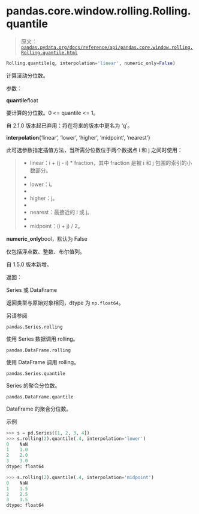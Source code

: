 # pandas.core.window.rolling.Rolling.quantile

> 原文：[`pandas.pydata.org/docs/reference/api/pandas.core.window.rolling.Rolling.quantile.html`](https://pandas.pydata.org/docs/reference/api/pandas.core.window.rolling.Rolling.quantile.html)

```py
Rolling.quantile(q, interpolation='linear', numeric_only=False)
```

计算滚动分位数。

参数：

**quantile**float

要计算的分位数。0 <= quantile <= 1。

自 2.1.0 版本起已弃用：将在将来的版本中更名为 ‘q’。

**interpolation**{‘linear’, ‘lower’, ‘higher’, ‘midpoint’, ‘nearest’}

此可选参数指定插值方法，当所需分位数位于两个数据点 i 和 j 之间时使用：

> +   linear：i + (j - i) * fraction，其中 fraction 是被 i 和 j 包围的索引的小数部分。
> +   
> +   lower：i。
> +   
> +   higher：j。
> +   
> +   nearest：最接近的 i 或 j。
> +   
> +   midpoint：(i + j) / 2。

**numeric_only**bool，默认为 False

仅包括浮点数、整数、布尔值列。

自 1.5.0 版本新增。

返回：

Series 或 DataFrame

返回类型与原始对象相同，dtype 为 `np.float64`。

另请参阅

`pandas.Series.rolling`

使用 Series 数据调用 rolling。

`pandas.DataFrame.rolling`

使用 DataFrame 调用 rolling。

`pandas.Series.quantile`

Series 的聚合分位数。

`pandas.DataFrame.quantile`

DataFrame 的聚合分位数。

示例

```py
>>> s = pd.Series([1, 2, 3, 4])
>>> s.rolling(2).quantile(.4, interpolation='lower')
0    NaN
1    1.0
2    2.0
3    3.0
dtype: float64 
```

```py
>>> s.rolling(2).quantile(.4, interpolation='midpoint')
0    NaN
1    1.5
2    2.5
3    3.5
dtype: float64 
```
